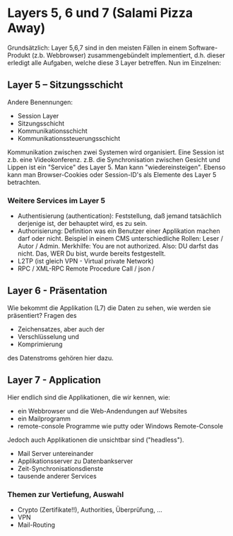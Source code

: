 # Layers 5, 6 und 7 (Salami Pizza Away)

Grundsätzlich: Layer 5,6,7 sind in den meisten Fällen in einem Software-Produkt
(z.b. Webbrowser) zusammengebündelt implementiert, d.h. dieser erledigt alle Aufgaben, welche diese 3 Layer betreffen. Nun im Einzelnen:

## Layer 5 – Sitzungsschicht

Andere Benennungen:

- Session Layer
- Sitzungsschicht
- Kommunikationsschicht
- Kommunikationssteuerungsschicht

Kommunikation zwischen zwei Systemen wird organisiert. Eine Session ist z.b. eine Videokonferenz. z.B. die Synchronisation zwischen
Gesicht und Lippen ist ein "Service" des Layer 5. Man kann "wiedereinsteigen". Ebenso kann man Browser-Cookies oder Session-ID's als Elemente des Layer 5 betrachten.

### Weitere Services im Layer 5

- Authentisierung (authentication): Feststellung, daß jemand tatsächlich derjenige ist, der behauptet wird, es zu sein.
- Authorisierung: Definition was ein Benutzer einer Applikation machen darf oder nicht. Beispiel in einem CMS unterschiedliche Rollen: Leser / Autor / Admin. Merkhilfe: You are not authorized. Also: DU darfst das nicht. Das, WER Du bist, wurde bereits festgestellt.
- L2TP (ist gleich VPN - Virtual private Network)
- RPC / XML-RPC Remote Procedure Call / json / 

## Layer 6 - Präsentation

Wie bekommt die Applikation (L7) die Daten zu sehen, wie werden sie präsentiert? Fragen des

- Zeichensatzes, aber auch der
- Verschlüsselung und
- Komprimierung

des Datenstroms gehören hier dazu.

## Layer 7 - Application

Hier endlich sind die Applikationen, die wir kennen, wie:

- ein Webbrowser und die Web-Andendungen auf Websites
- ein Mailprogramm
- remote-console Programme wie putty oder Windows Remote-Console

Jedoch auch Applikationen die unsichtbar sind ("headless").

- Mail Server untereinander
- Applikationsserver zu Datenbankserver
- Zeit-Synchronisationsdienste
- tausende anderer Services

### Themen zur Vertiefung, Auswahl

- Crypto (Zertifikate!!), Authorities, Überprüfung, ...
- VPN
- Mail-Routing
